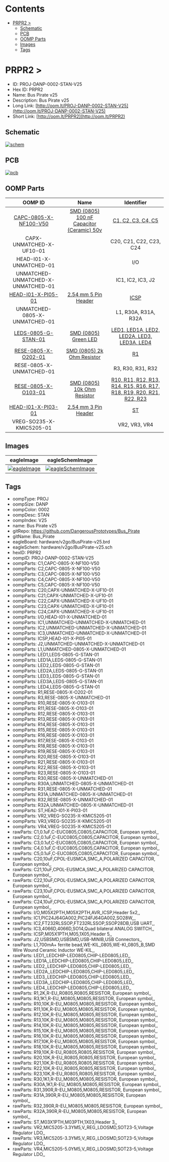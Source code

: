 



Contents
========

* [PRPR2 > ](#prpr2--)
	* [Schematic](#schematic)
	* [PCB](#pcb)
	* [OOMP Parts](#oomp-parts)
	* [Images](#images)
	* [Tags](#tags)

# PRPR2 > 

- ID: PROJ-DANP-0002-STAN-V25
- Hex ID: PRPR2
- Name: Bus Pirate v25
- Description: Bus Pirate v25
- Long Link: [http://oom.lt/PROJ-DANP-0002-STAN-V25](http://oom.lt/PROJ-DANP-0002-STAN-V25)
- Short Link: [http://oom.lt/PRPR2](http://oom.lt/PRPR2)

## Schematic
  
[![schem](eagleSchemImage.png)](eagleSchemImage.png)
## PCB
  
[![pcb](eagleImage.png)](eagleImage.png)
## OOMP Parts
  

|OOMP ID|Name|Identifier|
| :---: | :---: | :---: |
|[CAPC-0805-X-NF100-V50](https://github.com/oomlout/oomlout_OOMP_parts/tree/main/CAPC-0805-X-NF100-V50/)|[SMD (0805) 100 nF Capacitor (Ceramic) 50v](https://github.com/oomlout/oomlout_OOMP_parts/tree/main/CAPC-0805-X-NF100-V50/)|[C1, C2, C3, C4, C5](https://github.com/oomlout/oomlout_OOMP_parts/tree/main/CAPC-0805-X-NF100-V50/)|
|CAPX-UNMATCHED-X-UF10-01||C20, C21, C22, C23, C24|
|HEAD-I01-X-UNMATCHED-01||I/O|
|UNMATCHED-UNMATCHED-X-UNMATCHED-01||IC1, IC2, IC3, J2|
|[HEAD-I01-X-PI05-01](https://github.com/oomlout/oomlout_OOMP_parts/tree/main/HEAD-I01-X-PI05-01/)|[2.54 mm 5 Pin Header](https://github.com/oomlout/oomlout_OOMP_parts/tree/main/HEAD-I01-X-PI05-01/)|[ICSP](https://github.com/oomlout/oomlout_OOMP_parts/tree/main/HEAD-I01-X-PI05-01/)|
|UNMATCHED-0805-X-UNMATCHED-01||L1, R30A, R31A, R32A|
|[LEDS-0805-G-STAN-01](https://github.com/oomlout/oomlout_OOMP_parts/tree/main/LEDS-0805-G-STAN-01/)|[SMD (0805) Green LED](https://github.com/oomlout/oomlout_OOMP_parts/tree/main/LEDS-0805-G-STAN-01/)|[LED1, LED1A, LED2, LED2A, LED3, LED3A, LED4](https://github.com/oomlout/oomlout_OOMP_parts/tree/main/LEDS-0805-G-STAN-01/)|
|[RESE-0805-X-O202-01](https://github.com/oomlout/oomlout_OOMP_parts/tree/main/RESE-0805-X-O202-01/)|[SMD (0805) 2k Ohm Resistor](https://github.com/oomlout/oomlout_OOMP_parts/tree/main/RESE-0805-X-O202-01/)|[R1](https://github.com/oomlout/oomlout_OOMP_parts/tree/main/RESE-0805-X-O202-01/)|
|RESE-0805-X-UNMATCHED-01||R3, R30, R31, R32|
|[RESE-0805-X-O103-01](https://github.com/oomlout/oomlout_OOMP_parts/tree/main/RESE-0805-X-O103-01/)|[SMD (0805) 10k Ohm Resistor](https://github.com/oomlout/oomlout_OOMP_parts/tree/main/RESE-0805-X-O103-01/)|[R10, R11, R12, R13, R14, R15, R16, R17, R18, R19, R20, R21, R22, R23](https://github.com/oomlout/oomlout_OOMP_parts/tree/main/RESE-0805-X-O103-01/)|
|[HEAD-I01-X-PI03-01](https://github.com/oomlout/oomlout_OOMP_parts/tree/main/HEAD-I01-X-PI03-01/)|[2.54 mm 3 Pin Header](https://github.com/oomlout/oomlout_OOMP_parts/tree/main/HEAD-I01-X-PI03-01/)|[ST](https://github.com/oomlout/oomlout_OOMP_parts/tree/main/HEAD-I01-X-PI03-01/)|
|VREG-SO235-X-KMIC5205-01||VR2, VR3, VR4|

## Images
  
  

|eagleImage|eagleSchemImage|
| :---: | :---: |
|[![eagleImage](eagleImage_140.png)](eagleImage.png)|[![eagleSchemImage](eagleSchemImage_140.png)](eagleSchemImage.png)|

## Tags

- oompType: PROJ
- oompSize: DANP
- oompColor: 0002
- oompDesc: STAN
- oompIndex: V25
- name: Bus Pirate v25
- gitRepo: https://github.com/DangerousPrototypes/Bus_Pirate
- gitName: Bus_Pirate
- eagleBoard: hardware/v2go/BusPirate-v25.brd
- eagleSchem: hardware/v2go/BusPirate-v25.sch
- hexID: PRPR2
- oompID: PROJ-DANP-0002-STAN-V25
- oompParts: C1,CAPC-0805-X-NF100-V50
- oompParts: C2,CAPC-0805-X-NF100-V50
- oompParts: C3,CAPC-0805-X-NF100-V50
- oompParts: C4,CAPC-0805-X-NF100-V50
- oompParts: C5,CAPC-0805-X-NF100-V50
- oompParts: C20,CAPX-UNMATCHED-X-UF10-01
- oompParts: C21,CAPX-UNMATCHED-X-UF10-01
- oompParts: C22,CAPX-UNMATCHED-X-UF10-01
- oompParts: C23,CAPX-UNMATCHED-X-UF10-01
- oompParts: C24,CAPX-UNMATCHED-X-UF10-01
- oompParts: I/O,HEAD-I01-X-UNMATCHED-01
- oompParts: IC1,UNMATCHED-UNMATCHED-X-UNMATCHED-01
- oompParts: IC2,UNMATCHED-UNMATCHED-X-UNMATCHED-01
- oompParts: IC3,UNMATCHED-UNMATCHED-X-UNMATCHED-01
- oompParts: ICSP,HEAD-I01-X-PI05-01
- oompParts: J2,UNMATCHED-UNMATCHED-X-UNMATCHED-01
- oompParts: L1,UNMATCHED-0805-X-UNMATCHED-01
- oompParts: LED1,LEDS-0805-G-STAN-01
- oompParts: LED1A,LEDS-0805-G-STAN-01
- oompParts: LED2,LEDS-0805-G-STAN-01
- oompParts: LED2A,LEDS-0805-G-STAN-01
- oompParts: LED3,LEDS-0805-G-STAN-01
- oompParts: LED3A,LEDS-0805-G-STAN-01
- oompParts: LED4,LEDS-0805-G-STAN-01
- oompParts: R1,RESE-0805-X-O202-01
- oompParts: R3,RESE-0805-X-UNMATCHED-01
- oompParts: R10,RESE-0805-X-O103-01
- oompParts: R11,RESE-0805-X-O103-01
- oompParts: R12,RESE-0805-X-O103-01
- oompParts: R13,RESE-0805-X-O103-01
- oompParts: R14,RESE-0805-X-O103-01
- oompParts: R15,RESE-0805-X-O103-01
- oompParts: R16,RESE-0805-X-O103-01
- oompParts: R17,RESE-0805-X-O103-01
- oompParts: R18,RESE-0805-X-O103-01
- oompParts: R19,RESE-0805-X-O103-01
- oompParts: R20,RESE-0805-X-O103-01
- oompParts: R21,RESE-0805-X-O103-01
- oompParts: R22,RESE-0805-X-O103-01
- oompParts: R23,RESE-0805-X-O103-01
- oompParts: R30,RESE-0805-X-UNMATCHED-01
- oompParts: R30A,UNMATCHED-0805-X-UNMATCHED-01
- oompParts: R31,RESE-0805-X-UNMATCHED-01
- oompParts: R31A,UNMATCHED-0805-X-UNMATCHED-01
- oompParts: R32,RESE-0805-X-UNMATCHED-01
- oompParts: R32A,UNMATCHED-0805-X-UNMATCHED-01
- oompParts: ST,HEAD-I01-X-PI03-01
- oompParts: VR2,VREG-SO235-X-KMIC5205-01
- oompParts: VR3,VREG-SO235-X-KMIC5205-01
- oompParts: VR4,VREG-SO235-X-KMIC5205-01
- rawParts: C1,0.1uF,C-EUC0805,C0805,CAPACITOR, European symbol,,
- rawParts: C2,0.1uF,C-EUC0805,C0805,CAPACITOR, European symbol,,
- rawParts: C3,0.1uf,C-EUC0805,C0805,CAPACITOR, European symbol,,
- rawParts: C4,0.1uF,C-EUC0805,C0805,CAPACITOR, European symbol,,
- rawParts: C5,0.1uF,C-EUC0805,C0805,CAPACITOR, European symbol,,
- rawParts: C20,10uF,CPOL-EUSMCA,SMC_A,POLARIZED CAPACITOR, European symbol,,
- rawParts: C21,10uF,CPOL-EUSMCA,SMC_A,POLARIZED CAPACITOR, European symbol,,
- rawParts: C22,10uF,CPOL-EUSMCA,SMC_A,POLARIZED CAPACITOR, European symbol,,
- rawParts: C23,10uF,CPOL-EUSMCA,SMC_A,POLARIZED CAPACITOR, European symbol,,
- rawParts: C24,10uF,CPOL-EUSMCA,SMC_A,POLARIZED CAPACITOR, European symbol,,
- rawParts: I/O,M05X2PTH,M05X2PTH,AVR_ICSP,Header 5x2,,
- rawParts: IC1,PIC24J64GA002,PIC24FJ64GA002,SO28W,,,
- rawParts: IC2,FT232RLSSOP,FT232RLSSOP,SSOP28DB,USB UART,,
- rawParts: IC3,4066D,4066D,SO14,Quad bilateral ANALOG SWITCH,,
- rawParts: ICSP,M05X1PTH,M05,1X05,Header 5,,
- rawParts: J2,USBSMD,USBSMD,USB-MINIB,USB Connectors,,
- rawParts: L1,700mA+ ferrite bead,WE-KIL_0805,WE-KI_0805_B,SMD Wire Wound Ceramic Inductor WE-KIL,,
- rawParts: LED1,,LEDCHIP-LED0805,CHIP-LED0805,LED,,
- rawParts: LED1A,,LEDCHIP-LED0805,CHIP-LED0805,LED,,
- rawParts: LED2,,LEDCHIP-LED0805,CHIP-LED0805,LED,,
- rawParts: LED2A,,LEDCHIP-LED0805,CHIP-LED0805,LED,,
- rawParts: LED3,,LEDCHIP-LED0805,CHIP-LED0805,LED,,
- rawParts: LED3A,,LEDCHIP-LED0805,CHIP-LED0805,LED,,
- rawParts: LED4,,LEDCHIP-LED0805,CHIP-LED0805,LED,,
- rawParts: R1,2K,R-EU_R0805,R0805,RESISTOR, European symbol,,
- rawParts: R3,1K1,R-EU_M0805,M0805,RESISTOR, European symbol,,
- rawParts: R10,10K,R-EU_M0805,M0805,RESISTOR, European symbol,,
- rawParts: R11,10K,R-EU_M0805,M0805,RESISTOR, European symbol,,
- rawParts: R12,10K,R-EU_M0805,M0805,RESISTOR, European symbol,,
- rawParts: R13,10K,R-EU_M0805,M0805,RESISTOR, European symbol,,
- rawParts: R14,10K,R-EU_M0805,M0805,RESISTOR, European symbol,,
- rawParts: R15,10K,R-EU_M0805,M0805,RESISTOR, European symbol,,
- rawParts: R16,10K,R-EU_M0805,M0805,RESISTOR, European symbol,,
- rawParts: R17,10K,R-EU_M0805,M0805,RESISTOR, European symbol,,
- rawParts: R18,10K,R-EU_M0805,M0805,RESISTOR, European symbol,,
- rawParts: R19,10K,R-EU_R0805,R0805,RESISTOR, European symbol,,
- rawParts: R20,10K,R-EU_R0805,R0805,RESISTOR, European symbol,,
- rawParts: R21,10K,R-EU_R0805,R0805,RESISTOR, European symbol,,
- rawParts: R22,10K,R-EU_R0805,R0805,RESISTOR, European symbol,,
- rawParts: R23,10K,R-EU_R0805,R0805,RESISTOR, European symbol,,
- rawParts: R30,1K1,R-EU_M0805,M0805,RESISTOR, European symbol,,
- rawParts: R30A,1K1,R-EU_M0805,M0805,RESISTOR, European symbol,,
- rawParts: R31,390R,R-EU_M0805,M0805,RESISTOR, European symbol,,
- rawParts: R31A,390R,R-EU_M0805,M0805,RESISTOR, European symbol,,
- rawParts: R32,390R,R-EU_M0805,M0805,RESISTOR, European symbol,,
- rawParts: R32A,390R,R-EU_M0805,M0805,RESISTOR, European symbol,,
- rawParts: ST,M03X1PTH,M03PTH,1X03,Header 3,,
- rawParts: VR2,MIC5205-3.3YM5,V_REG_LDOSMD,SOT23-5,Voltage Regulator LDO,,
- rawParts: VR3,MIC5205-3.3YM5,V_REG_LDOSMD,SOT23-5,Voltage Regulator LDO,,
- rawParts: VR4,MIC5205-5.0YM5,V_REG_LDOSMD,SOT23-5,Voltage Regulator LDO,,
